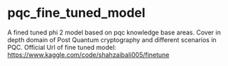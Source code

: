 # pqc_fine_tuned_model
A fined tuned phi 2 model based on pqc knowledge base areas. Cover in depth domain of  Post Quantum cryptography and different scenarios in PQC.
Official Url of fine tuned model: https://www.kaggle.com/code/shahzaibali005/finetune
